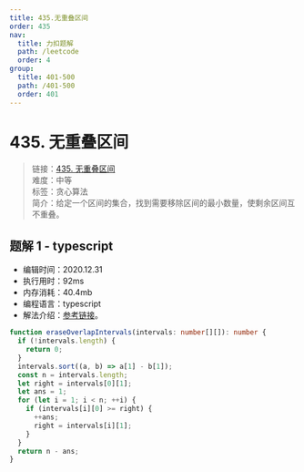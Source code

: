 ```yaml
---
title: 435.无重叠区间
order: 435
nav:
  title: 力扣题解
  path: /leetcode
  order: 4
group:
  title: 401-500
  path: /401-500
  order: 401
---
```


# 435. 无重叠区间

> 链接：[435. 无重叠区间](https://leetcode-cn.com/problems/non-overlapping-intervals/)  
> 难度：中等  
> 标签：贪心算法  
> 简介：给定一个区间的集合，找到需要移除区间的最小数量，使剩余区间互不重叠。

## 题解 1 - typescript

- 编辑时间：2020.12.31
- 执行用时：92ms
- 内存消耗：40.4mb
- 编程语言：typescript
- 解法介绍：[参考链接](https://leetcode-cn.com/problems/non-overlapping-intervals/solution/wu-zhong-die-qu-jian-by-leetcode-solutio-cpsb/)。

```typescript
function eraseOverlapIntervals(intervals: number[][]): number {
  if (!intervals.length) {
    return 0;
  }
  intervals.sort((a, b) => a[1] - b[1]);
  const n = intervals.length;
  let right = intervals[0][1];
  let ans = 1;
  for (let i = 1; i < n; ++i) {
    if (intervals[i][0] >= right) {
      ++ans;
      right = intervals[i][1];
    }
  }
  return n - ans;
}
```
